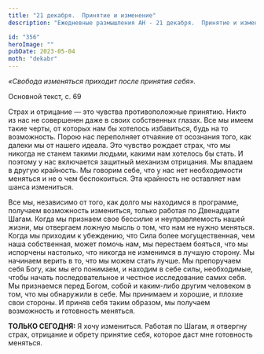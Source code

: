```yaml
---
title: "21 декабря.  Принятие и изменение"
description: "Ежедневные размышления АН - 21 декабря.  Принятие и изменение"

id: "356"
heroImage: ""
pubDate: 2023-05-04
moth: "dekabr"
---
```


_«Свобода изменяться приходит после принятия себя»._

Основной текст, с. 69

Страх и отрицание — это чувства противоположные принятию. Никто из нас не
совершенен даже в своих собственных глазах. Все мы имеем такие черты, от
которых нам бы хотелось избавиться, будь на то возможность. Порою нас
переполняет отчаяние от осознания того, как далеки мы от нашего идеала. Это
чувство рождает страх, что мы никогда не станем такими людьми, какими нам
хотелось бы стать. И поэтому у нас включается защитный механизм отрицания. Мы
впадаем в другую крайность. Мы говорим себе, что у нас нет необходимости
меняться и не о чем беспокоиться. Эта крайность не оставляет нам шанса
измениться.

Все мы, независимо от того, как долго мы находимся в программе, получаем
возможность измениться, только работая по Двенадцати Шагам. Когда мы признаем
свое бессилие и неуправляемость нашей жизни, мы отвергаем ложную мысль о том,
что нам не нужно меняться. Когда мы приходим к убеждению, что Сила более
могущественная, чем наша собственная, может помочь нам, мы перестаем бояться,
что мы испорчены настолько, что никогда не изменимся в лучшую сторону. Мы
начинаем верить в то, что мы можем стать лучше. Мы препоручаем себя Богу, как
мы его понимаем, и находим в себе силы, необходимые, чтобы начать
последовательное и честное исследование самих себя. Мы признаемся перед Богом,
собой и каким-либо другим человеком в том, что мы обнаружили в себе. Мы
принимаем и хорошие, и плохие свои стороны. И приняв себя таким образом, мы
получаем возможность и готовность меняться.

**ТОЛЬКО СЕГОДНЯ:** Я хочу измениться. Работая по Шагам, я отвергну страх,
отрицание и обрету принятие себя, которое даст мне готовность меняться.
